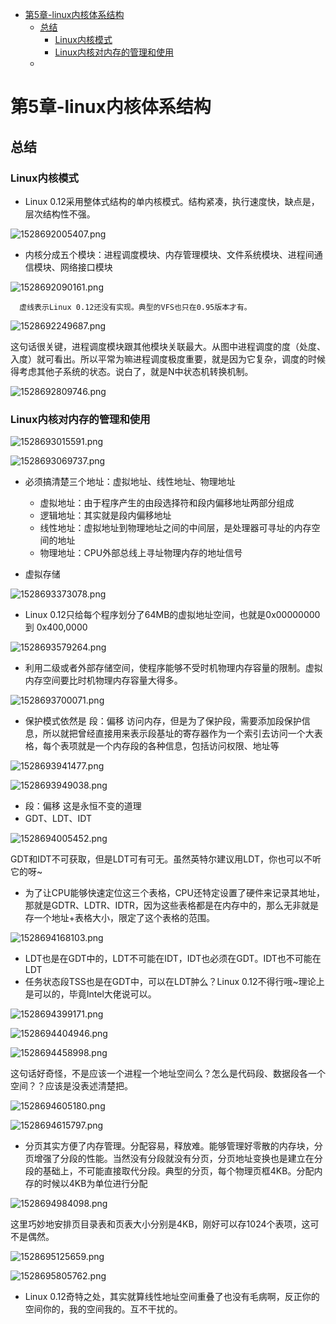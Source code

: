 <!-- TOC depthFrom:1 depthTo:6 withLinks:1 updateOnSave:1 orderedList:0 -->

- [第5章-linux内核体系结构](#第5章-linux内核体系结构)
	- [总结](#总结)
		- [Linux内核模式](#linux内核模式)
		- [Linux内核对内存的管理和使用](#linux内核对内存的管理和使用)
	- [](#)

<!-- /TOC -->
# 第5章-linux内核体系结构

## 总结

### Linux内核模式

* Linux 0.12采用整体式结构的单内核模式。结构紧凑，执行速度快，缺点是，层次结构性不强。


![1528692005407.png](image/1528692005407.png)

* 内核分成五个模块：进程调度模块、内存管理模块、文件系统模块、进程间通信模块、网络接口模块

![1528692090161.png](image/1528692090161.png)

      虚线表示Linux 0.12还没有实现。典型的VFS也只在0.95版本才有。

![1528692249687.png](image/1528692249687.png)

这句话很关键，进程调度模块跟其他模块关联最大。从图中进程调度的度（处度、入度）就可看出。所以平常为嘛进程调度极度重要，就是因为它复杂，调度的时候得考虑其他子系统的状态。说白了，就是N中状态机转换机制。

![1528692809746.png](image/1528692809746.png)


### Linux内核对内存的管理和使用



![1528693015591.png](image/1528693015591.png)

![1528693069737.png](image/1528693069737.png)

* 必须搞清楚三个地址：虚拟地址、线性地址、物理地址
  - 虚拟地址：由于程序产生的由段选择符和段内偏移地址两部分组成
  - 逻辑地址：其实就是段内偏移地址
  - 线性地址：虚拟地址到物理地址之间的中间层，是处理器可寻址的内存空间的地址
  - 物理地址：CPU外部总线上寻址物理内存的地址信号

* 虚拟存储

![1528693373078.png](image/1528693373078.png)

* Linux 0.12只给每个程序划分了64MB的虚拟地址空间，也就是0x00000000 到 0x400,0000

![1528693579264.png](image/1528693579264.png)

* 利用二级或者外部存储空间，使程序能够不受时机物理内存容量的限制。虚拟内存空间要比时机物理内存容量大得多。

![1528693700071.png](image/1528693700071.png)

* 保护模式依然是 段：偏移 访问内存，但是为了保护段，需要添加段保护信息，所以就把曾经直接用来表示段基址的寄存器作为一个索引去访问一个大表格，每个表项就是一个内存段的各种信息，包括访问权限、地址等

![1528693941477.png](image/1528693941477.png)

![1528693949038.png](image/1528693949038.png)

* 段：偏移   这是永恒不变的道理
* GDT、LDT、IDT

![1528694005452.png](image/1528694005452.png)

GDT和IDT不可获取，但是LDT可有可无。虽然英特尔建议用LDT，你也可以不听它的呀~

* 为了让CPU能够快速定位这三个表格，CPU还特定设置了硬件来记录其地址，那就是GDTR、LDTR、IDTR，因为这些表格都是在内存中的，那么无非就是存一个地址+表格大小，限定了这个表格的范围。

![1528694168103.png](image/1528694168103.png)

* LDT也是在GDT中的，LDT不可能在IDT，IDT也必须在GDT。IDT也不可能在LDT
* 任务状态段TSS也是在GDT中，可以在LDT肿么？Linux 0.12不得行哦~理论上是可以的，毕竟Intel大佬说可以。

![1528694399171.png](image/1528694399171.png)

![1528694404946.png](image/1528694404946.png)

![1528694458998.png](image/1528694458998.png)

这句话好奇怪，不是应该一个进程一个地址空间么？怎么是代码段、数据段各一个空间？？应该是没表述清楚把。

![1528694605180.png](image/1528694605180.png)

![1528694615797.png](image/1528694615797.png)

* 分页其实方便了内存管理。分配容易，释放难。能够管理好零散的内存块，分页增强了分段的性能。当然没有分段就没有分页，分页地址变换也是建立在分段的基础上，不可能直接取代分段。典型的分页，每个物理页框4KB。分配内存的时候以4KB为单位进行分配

![1528694984098.png](image/1528694984098.png)

这里巧妙地安排页目录表和页表大小分别是4KB，刚好可以存1024个表项，这可不是偶然。

![1528695125659.png](image/1528695125659.png)

![1528695805762.png](image/1528695805762.png)

* Linux 0.12奇特之处，其实就算线性地址空间重叠了也没有毛病啊，反正你的空间你的，我的空间我的。互不干扰的。









##
